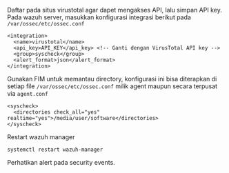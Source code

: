 Daftar pada situs virustotal agar dapet mengakses API, lalu simpan API key.
Pada wazuh server, masukkan konfigurasi integrasi berikut pada `/var/ossec/etc/ossec.conf`
```
<integration>
  <name>virustotal</name>
  <api_key>API_KEY</api_key> <!-- Ganti dengan VirusTotal API key -->
  <group>syscheck</group>
  <alert_format>json</alert_format>
</integration>
```
Gunakan FIM untuk memantau directory, konfigurasi ini bisa diterapkan di setiap file `/var/ossec/etc/ossec.conf` milik agent maupun secara terpusat via `agent.conf`
```
<syscheck>
  <directories check_all="yes" realtime="yes">/media/user/software</directories>
</syscheck>
```
Restart wazuh manager
```
systemctl restart wazuh-manager
```
Perhatikan alert pada security events.
